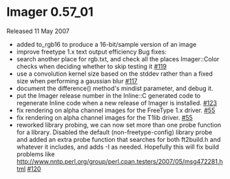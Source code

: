 # Imager 0.57_01

Released 11 May 2007

- added to_rgb16 to produce a 16-bit/sample version of an image
- improve freetype 1.x text output efficiency
Bug fixes:
- search another place for rgb.txt, and check all the places Imager::Color checks when deciding whether to skip testing it [#119](https://github.com/tonycoz/imager/issues/119)
- use a convolution kernel size based on the stddev rather than a fixed size when performing a gaussian blur [#117](https://github.com/tonycoz/imager/issues/117)
- document the difference() method's mindist parameter, and debug it.
- put the Imager release number in the Inline::C generated code to regenerate Inline code when a new release of Imager is installed. [#123](https://github.com/tonycoz/imager/issues/123)
- fix rendering on alpha channel images for the FreeType 1.x driver. [#55](https://github.com/tonycoz/imager/issues/55)
- fix rendering on alpha channel images for the T1lib driver. [#55](https://github.com/tonycoz/imager/issues/55)
- reworked library probing, we can now set more than one probe function for a library. Disabled the default (non-freetype-config) library probe and added an extra probe function that searches for both ft2build.h and whatever it includes, and adds -I as needed. Hopefully this will fix build problems like http://www.nntp.perl.org/group/perl.cpan.testers/2007/05/msg472281.html [#120](https://github.com/tonycoz/imager/issues/120)